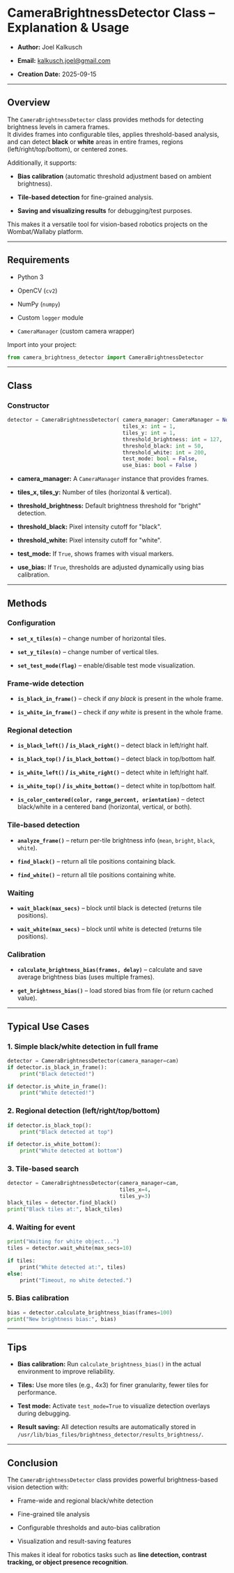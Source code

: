 # CameraBrightnessDetector Class – Explanation & Usage

- **Author:** Joel Kalkusch

- **Email:** [kalkusch.joel@gmail.com](mailto:kalkusch.joel@gmail.com)

- **Creation Date:** 2025-09-15

---

## Overview

The `CameraBrightnessDetector` class provides methods for detecting brightness levels in camera frames.  
It divides frames into configurable tiles, applies threshold-based analysis, and can detect **black** or **white** areas in entire frames, regions (left/right/top/bottom), or centered zones.

Additionally, it supports:

- **Bias calibration** (automatic threshold adjustment based on ambient brightness).

- **Tile-based detection** for fine-grained analysis.

- **Saving and visualizing results** for debugging/test purposes.

This makes it a versatile tool for vision-based robotics projects on the Wombat/Wallaby platform.

---

## Requirements

- Python 3

- OpenCV (`cv2`)

- NumPy (`numpy`)

- Custom `logger` module

- `CameraManager` (custom camera wrapper)

Import into your project:

```python
from camera_brightness_detector import CameraBrightnessDetector
```

---

## Class

### Constructor

```python
detector = CameraBrightnessDetector( camera_manager: CameraManager = None,
                                     tiles_x: int = 1,
                                     tiles_y: int = 1,
                                     threshold_brightness: int = 127,
                                     threshold_black: int = 50,
                                     threshold_white: int = 200, 
                                     test_mode: bool = False, 
                                     use_bias: bool = False )
```

- **camera_manager:** A `CameraManager` instance that provides frames.

- **tiles_x, tiles_y:** Number of tiles (horizontal & vertical).

- **threshold_brightness:** Default brightness threshold for "bright" detection.

- **threshold_black:** Pixel intensity cutoff for "black".

- **threshold_white:** Pixel intensity cutoff for "white".

- **test_mode:** If `True`, shows frames with visual markers.

- **use_bias:** If `True`, thresholds are adjusted dynamically using bias calibration.

---

## Methods

### Configuration

- **`set_x_tiles(n)`** – change number of horizontal tiles.

- **`set_y_tiles(n)`** – change number of vertical tiles.

- **`set_test_mode(flag)`** – enable/disable test mode visualization.

### Frame-wide detection

- **`is_black_in_frame()`** – check if *any black* is present in the whole frame.

- **`is_white_in_frame()`** – check if *any white* is present in the whole frame.

### Regional detection

- **`is_black_left()` / `is_black_right()`** – detect black in left/right half.

- **`is_black_top()` / `is_black_bottom()`** – detect black in top/bottom half.

- **`is_white_left()` / `is_white_right()`** – detect white in left/right half.

- **`is_white_top()` / `is_white_bottom()`** – detect white in top/bottom half.

- **`is_color_centered(color, range_percent, orientation)`** – detect black/white in a centered band (horizontal, vertical, or both).

### Tile-based detection

- **`analyze_frame()`** – return per-tile brightness info (`mean`, `bright`, `black`, `white`).

- **`find_black()`** – return all tile positions containing black.

- **`find_white()`** – return all tile positions containing white.

### Waiting

- **`wait_black(max_secs)`** – block until black is detected (returns tile positions).

- **`wait_white(max_secs)`** – block until white is detected (returns tile positions).

### Calibration

- **`calculate_brightness_bias(frames, delay)`** – calculate and save average brightness bias (uses multiple frames).

- **`get_brightness_bias()`** – load stored bias from file (or return cached value).

---

## Typical Use Cases

### 1. Simple black/white detection in full frame

```python
detector = CameraBrightnessDetector(camera_manager=cam) 
if detector.is_black_in_frame(): 
    print("Black detected!") 

if detector.is_white_in_frame(): 
    print("White detected!")
```

### 2. Regional detection (left/right/top/bottom)

```python
if detector.is_black_top(): 
    print("Black detected at top") 

if detector.is_white_bottom(): 
    print("White detected at bottom")
```

### 3. Tile-based search

```python
detector = CameraBrightnessDetector(camera_manager=cam,
                                    tiles_x=4, 
                                    tiles_y=3) 
black_tiles = detector.find_black() 
print("Black tiles at:", black_tiles)
```

### 4. Waiting for event

```python
print("Waiting for white object...") 
tiles = detector.wait_white(max_secs=10) 

if tiles: 
    print("White detected at:", tiles) 
else: 
    print("Timeout, no white detected.")
```

### 5. Bias calibration

```python
bias = detector.calculate_brightness_bias(frames=100) 
print("New brightness bias:", bias)
```

---

## Tips

- **Bias calibration:** Run `calculate_brightness_bias()` in the actual environment to improve reliability.

- **Tiles:** Use more tiles (e.g., 4x3) for finer granularity, fewer tiles for performance.

- **Test mode:** Activate `test_mode=True` to visualize detection overlays during debugging.

- **Result saving:** All detection results are automatically stored in `/usr/lib/bias_files/brightness_detector/results_brightness/`.

---

## Conclusion

The `CameraBrightnessDetector` class provides powerful brightness-based vision detection with:

- Frame-wide and regional black/white detection

- Fine-grained tile analysis

- Configurable thresholds and auto-bias calibration

- Visualization and result-saving features

This makes it ideal for robotics tasks such as **line detection, contrast tracking, or object presence recognition**.
